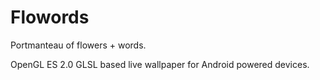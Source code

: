 Flowords
============

Portmanteau of flowers + words.

OpenGL ES 2.0 GLSL based live wallpaper for Android powered devices.

